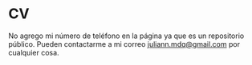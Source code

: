 # CV
No agrego mi número de teléfono en la página ya que es un repositorio público. Pueden contactarme a mi correo juliann.mdq@gmail.com por cualquier cosa.
